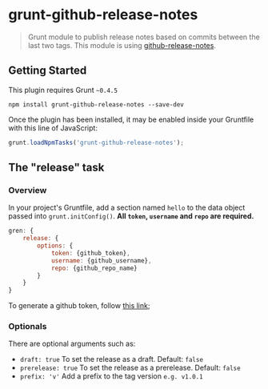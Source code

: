 # grunt-github-release-notes

> Grunt module to publish release notes based on commits between the last two tags.
This module is using [github-release-notes](https://github.com/alexcanessa/github-release-notes).

## Getting Started
This plugin requires Grunt `~0.4.5`

```shell
npm install grunt-github-release-notes --save-dev
```

Once the plugin has been installed, it may be enabled inside your Gruntfile with this line of JavaScript:

```js
grunt.loadNpmTasks('grunt-github-release-notes');
```

## The "release" task

### Overview
In your project's Gruntfile, add a section named `hello` to the data object passed into `grunt.initConfig()`.
**All `token`, `username` and `repo` are required.**

```js
gren: {
	release: {
		options: {
			token: {github_token},
			username: {github_username},
			repo: {github_repo_name}
		}
	}
}
```

To generate a github token, follow [this link](https://help.github.com/articles/creating-an-access-token-for-command-line-use/);

### Optionals
There are optional arguments such as:

- `draft: true` To set the release as a draft. Default: `false`
- `prerelease: true` To set the release as a prerelease. Default: `false`
- `prefix: 'v'` Add a prefix to the tag version `e.g. v1.0.1`

